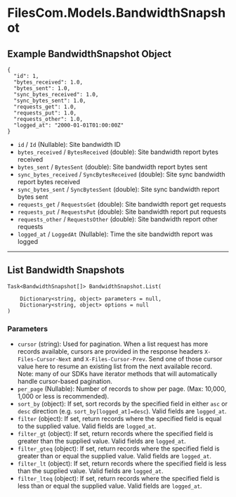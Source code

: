 # FilesCom.Models.BandwidthSnapshot

## Example BandwidthSnapshot Object

```
{
  "id": 1,
  "bytes_received": 1.0,
  "bytes_sent": 1.0,
  "sync_bytes_received": 1.0,
  "sync_bytes_sent": 1.0,
  "requests_get": 1.0,
  "requests_put": 1.0,
  "requests_other": 1.0,
  "logged_at": "2000-01-01T01:00:00Z"
}
```

* `id` / `Id`  (Nullable<Int64>): Site bandwidth ID
* `bytes_received` / `BytesReceived`  (double): Site bandwidth report bytes received
* `bytes_sent` / `BytesSent`  (double): Site bandwidth report bytes sent
* `sync_bytes_received` / `SyncBytesReceived`  (double): Site sync bandwidth report bytes received
* `sync_bytes_sent` / `SyncBytesSent`  (double): Site sync bandwidth report bytes sent
* `requests_get` / `RequestsGet`  (double): Site bandwidth report get requests
* `requests_put` / `RequestsPut`  (double): Site bandwidth report put requests
* `requests_other` / `RequestsOther`  (double): Site bandwidth report other requests
* `logged_at` / `LoggedAt`  (Nullable<DateTime>): Time the site bandwidth report was logged


---

## List Bandwidth Snapshots

```
Task<BandwidthSnapshot[]> BandwidthSnapshot.List(
    
    Dictionary<string, object> parameters = null,
    Dictionary<string, object> options = null
)
```

### Parameters

* `cursor` (string): Used for pagination.  When a list request has more records available, cursors are provided in the response headers `X-Files-Cursor-Next` and `X-Files-Cursor-Prev`.  Send one of those cursor value here to resume an existing list from the next available record.  Note: many of our SDKs have iterator methods that will automatically handle cursor-based pagination.
* `per_page` (Nullable<Int64>): Number of records to show per page.  (Max: 10,000, 1,000 or less is recommended).
* `sort_by` (object): If set, sort records by the specified field in either `asc` or `desc` direction (e.g. `sort_by[logged_at]=desc`). Valid fields are `logged_at`.
* `filter` (object): If set, return records where the specified field is equal to the supplied value. Valid fields are `logged_at`.
* `filter_gt` (object): If set, return records where the specified field is greater than the supplied value. Valid fields are `logged_at`.
* `filter_gteq` (object): If set, return records where the specified field is greater than or equal the supplied value. Valid fields are `logged_at`.
* `filter_lt` (object): If set, return records where the specified field is less than the supplied value. Valid fields are `logged_at`.
* `filter_lteq` (object): If set, return records where the specified field is less than or equal the supplied value. Valid fields are `logged_at`.
